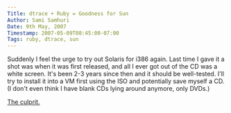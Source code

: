 ```yaml
---
Title: dtrace + Ruby = Goodness for Sun
Author: Sami Samhuri
Date: 9th May, 2007
Timestamp: 2007-05-09T08:45:00-07:00
Tags: ruby, dtrace, sun
---
```


Suddenly I feel the urge to try out Solaris for i386 again. Last time I gave it a shot was when it was first released, and all I ever got out of the CD was a white screen. It's been 2-3 years since then and it should be well-tested. I'll try to install it into a VM first using the ISO and potentially save myself a CD. (I don't even think I have blank CDs lying around anymore, only DVDs.)

<a href="http://joyeur.com/2007/05/07/dtrace-for-ruby-is-available">The culprit.</a>

